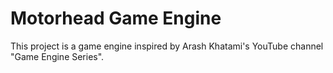 # Motorhead Game Engine

This project is a game engine inspired by Arash Khatami's YouTube channel 
"Game Engine Series".
